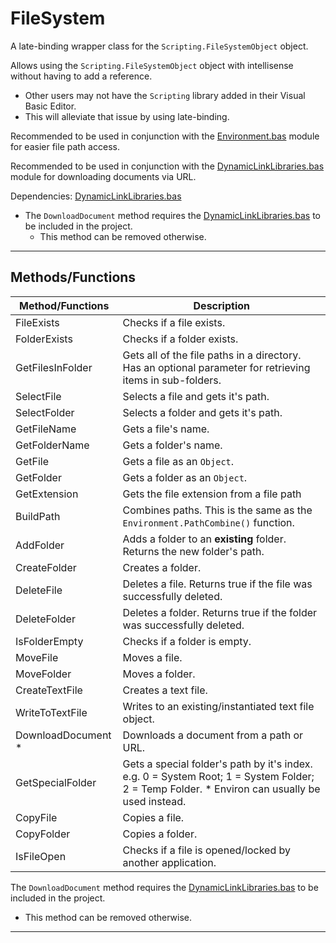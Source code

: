 # FileSystem

A late-binding wrapper class for the `Scripting.FileSystemObject` object.

Allows using the `Scripting.FileSystemObject` object with intellisense without having to add a reference.
- Other users may not have the `Scripting` library added in their Visual Basic Editor. 
- This will alleviate that issue by using late-binding.

Recommended to be used in conjunction with the [Environment.bas](../../../Excel/Modules/Environment/Environment.bas) module for easier file path access.

Recommended to be used in conjunction with the [DynamicLinkLibraries.bas](../../../Excel/Modules/DynamicLinkLibraries/DynamicLinkLibraries.bas) module for downloading documents via URL.

Dependencies:
[DynamicLinkLibraries.bas](../../../Excel/Modules/DynamicLinkLibraries/DynamicLinkLibraries.bas)
- The `DownloadDocument` method requires the [DynamicLinkLibraries.bas](../../../Excel/Modules/DynamicLinkLibraries/DynamicLinkLibraries.bas) to be included in the project.
    - This method can be removed otherwise.


---

## Methods/Functions

| Method/Functions   | Description                                                                                                                                  |
|--------------------|----------------------------------------------------------------------------------------------------------------------------------------------|
| FileExists         | Checks if a file exists.                                                                                                                     |
| FolderExists       | Checks if a folder exists.                                                                                                                   |
| GetFilesInFolder   | Gets all of the file paths in a directory. Has an optional parameter for retrieving items in sub-folders.                                    |
| SelectFile         | Selects a file and gets it's path.                                                                                                           |
| SelectFolder       | Selects a folder and gets it's path.                                                                                                         |
| GetFileName        | Gets a file's name.                                                                                                                          |
| GetFolderName      | Gets a folder's name.                                                                                                                        |
| GetFile            | Gets a file as an `Object`.                                                                                                                  |
| GetFolder          | Gets a folder as an `Object`.                                                                                                                |
| GetExtension       | Gets the file extension from a file path                                                                                                     |
| BuildPath          | Combines paths. This is the same as the `Environment.PathCombine()` function.                                                                |
| AddFolder          | Adds a folder to an **existing** folder. Returns the new folder's path.                                                                      |
| CreateFolder       | Creates a folder.                                                                                                                            |
| DeleteFile         | Deletes a file. Returns true if the file was successfully deleted.                                                                           |
| DeleteFolder       | Deletes a folder. Returns true if the folder was successfully deleted.                                                                       |
| IsFolderEmpty      | Checks if a folder is empty.                                                                                                                 |
| MoveFile           | Moves a file.                                                                                                                                |
| MoveFolder         | Moves a folder.                                                                                                                              |
| CreateTextFile     | Creates a text file.                                                                                                                         |
| WriteToTextFile    | Writes to an existing/instantiated text file object.                                                                                         |
| DownloadDocument * | Downloads a document from a path or URL.                                                                                                     |
| GetSpecialFolder   | Gets a special folder's path by it's index. e.g. 0 = System Root; 1 = System Folder; 2 = Temp Folder. * Environ can usually be used instead. |
| CopyFile           | Copies a file.                                                                                                                               |
| CopyFolder         | Copies a folder.                                                                                                                             |
| IsFileOpen         | Checks if a file is opened/locked by another application.                                                                                    |

The `DownloadDocument` method requires the [DynamicLinkLibraries.bas](../../../Excel/Modules/DynamicLinkLibraries/DynamicLinkLibraries.bas) to be included in the project.
- This method can be removed otherwise.

---